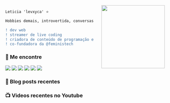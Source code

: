 
<img align="right" height="200" style="margin-left: 25px" src="https://i.imgur.com/Tznn1IZ.gif"/>

```diff
Leticia 'levxyca' ⭐

Hobbies demais, introvertida, conversas sobre tech e aleatoriedades, registrando minha jornada.

! ‍dev web
! streamer de live coding
! criadora de conteúdo de programação e tecnologia
! co-fundadora da @feministech
```

### 🔗 Me encontre

<a href="https://www.twitch.tv/levxyca"><img src="https://img.shields.io/badge/Twitch-9146FF?style=for-the-badge&logo=twitch&logoColor=white"></img></a>
<a href="https://twitter.com/levxyca"><img src="https://img.shields.io/badge/Twitter-1DA1F2?style=for-the-badge&logo=twitter&logoColor=white"></img></a>
<a href="https://www.instagram.com/levxyca/"><img src="https://img.shields.io/badge/Instagram-E4405F?style=for-the-badge&logo=instagram&logoColor=white"></img></a>
<a href="https://www.youtube.com/channel/UC0oAypdScDI9WiwvebIqiOQ"><img src="https://img.shields.io/badge/Youtube-FF0000?style=for-the-badge&logo=twitch&logoColor=white"></img></a>
<a href="https://dev.to/levxyca"><img src="https://img.shields.io/badge/dev.to-0A0A0A?style=for-the-badge&logo=dev.to&logoColor=white"></img></a>
<a href="https://www.linkedin.com/in/leticiacaroline/"><img src="https://img.shields.io/badge/LinkedIn-0077B5?style=for-the-badge&logo=linkedin&logoColor=white"></img></a>

### 📕 Blog posts recentes

<!-- BLOG-POST-LIST:START -->
<!-- BLOG-POST-LIST:END -->

### 📺 Videos recentes no Youtube

<!-- YOUTUBE:START -->
<!-- YOUTUBE:END -->
